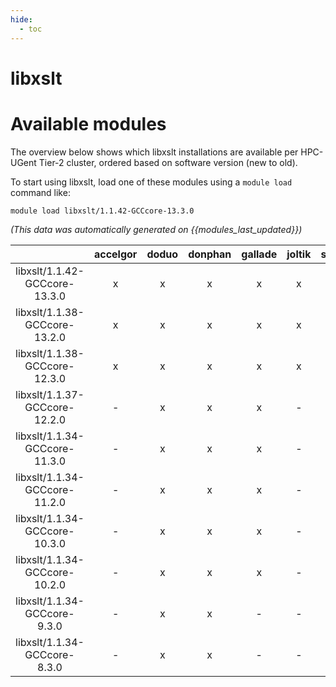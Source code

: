 ```yaml
---
hide:
  - toc
---
```


libxslt
=======

# Available modules


The overview below shows which libxslt installations are available per HPC-UGent Tier-2 cluster, ordered based on software version (new to old).

To start using libxslt, load one of these modules using a `module load` command like:

```shell
module load libxslt/1.1.42-GCCcore-13.3.0
```

*(This data was automatically generated on {{modules_last_updated}})*  

| |accelgor|doduo|donphan|gallade|joltik|shinx|
| :---: | :---: | :---: | :---: | :---: | :---: | :---: |
|libxslt/1.1.42-GCCcore-13.3.0|x|x|x|x|x|x|
|libxslt/1.1.38-GCCcore-13.2.0|x|x|x|x|x|x|
|libxslt/1.1.38-GCCcore-12.3.0|x|x|x|x|x|x|
|libxslt/1.1.37-GCCcore-12.2.0|-|x|x|x|-|x|
|libxslt/1.1.34-GCCcore-11.3.0|-|x|x|x|-|x|
|libxslt/1.1.34-GCCcore-11.2.0|-|x|x|x|-|-|
|libxslt/1.1.34-GCCcore-10.3.0|-|x|x|x|-|-|
|libxslt/1.1.34-GCCcore-10.2.0|-|x|x|x|-|-|
|libxslt/1.1.34-GCCcore-9.3.0|-|x|x|-|-|-|
|libxslt/1.1.34-GCCcore-8.3.0|-|x|x|-|-|-|
